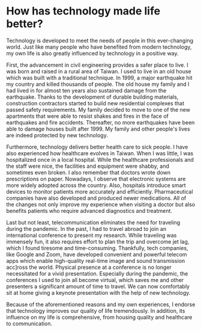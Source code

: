 # How has technology made life better?

Technology is developed to meet the needs of people in this ever-changing world. Just like many people who have benefited from modern technology, my own life is also greatly influenced by technology in a positive way.

First, the advancement in civil engineering provides a safer place to live. I was born and raised in a rural area of Taiwan. I used to live in an old house which was built with a traditional technique. In 1999,  a major earthquake hit my country and killed thousands of people. The old house my family and I had lived in for almost ten years also sustained damage from the earthquake. Thanks to the development of durable building materials, construction contractors started to build new residential complexes that passed safety requirements. My family decided to move to one of the new apartments that were able to resist shakes and fires in the face of earthquakes and fire accidents. Thereafter, no more earthquakes have been able to damage houses built after 1999. My family and other people's lives are indeed protected by new technology.

Furthermore, technology delivers better health care to sick people. I have also experienced how healthcare evolves in Taiwan. When I was little, I was hospitalized once in a local hospital. While the healthcare professionals and the staff were nice, the facilities and equipment were shabby, and sometimes even broken. I also remember that doctors wrote down prescriptions on paper. Nowadays, I observe that electronic systems are more widely adopted across the country. Also, hospitals introduce smart devices to monitor patients more accurately and efficiently. Pharmaceutical companies have also developed and produced newer medications. All of the changes not only improve my experience when visiting a doctor but also benefits patients who require advanced diagnostics and treatment.

Last but not least, telecommunication eliminates the need for traveling during the pandemic. In the past, I had to travel abroad to join an international conference to present my research. While traveling was immensely fun, it also requires effort to plan the trip and overcome jet lag, which I found tiresome and time-consuming. Thankfully, tech companies, like Google and Zoom, have developed convenient and powerful telecom apps which enable high-quality real-time image and sound transmission acc]ross the world. Physical presence at a conference is no longer necessitated for a vivid presentation. Especially during the pandemic, the conferences I used to join all become virtual, which saves me and other presenters a significant amount of time to travel. We can now comfortably sit at home giving a keynote presentation with the help of new technology.

Because of the aforementioned reasons and my own experiences, I endorse that technology improves our quality of life tremendously. In addition, its influence on my life is comprehensive, from housing quality and healthcare to communication. 
